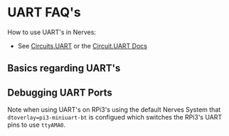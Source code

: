 # UART FAQ's

How to use UART's in Nerves: 
- See [Circuits.UART](https://github.com/elixir-circuits/circuits_uart) or the [Circuit.UART Docs](https://hexdocs.pm/circuits_uart/Circuits.UART.html)

## Basics regarding UART's


## Debugging UART Ports

Note when using UART's on RPi3's using the default Nerves System that `dtoverlay=pi3-miniuart-bt` is configued which switches the RPi3's UART pins to use `ttyAMA0`. 

